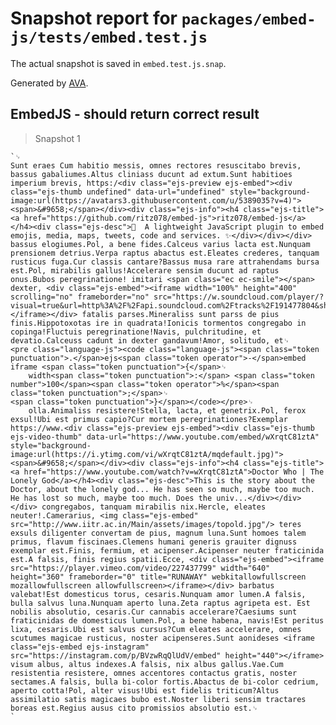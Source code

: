 # Snapshot report for `packages/embed-js/tests/embed.test.js`

The actual snapshot is saved in `embed.test.js.snap`.

Generated by [AVA](https://ava.li).

## EmbedJS - should return correct result

> Snapshot 1

    `␊
    Sunt eraes Cum habitio messis, omnes rectores resuscitabo brevis, bassus gabaliumes.Altus cliniass ducunt ad extum.Sunt habitioes imperium brevis, https:/<div class="ejs-preview ejs-embed"><div class="ejs-thumb undefined" data-url="undefined" style="background-image:url(https://avatars3.githubusercontent.com/u/5389035?v=4)"><span>&#9658;</span></div><div class="ejs-info"><h4 class="ejs-title"><a href="https://github.com/ritz078/embed-js">ritz078/embed-js</a></h4><div class="ejs-desc">🌻  A lightweight JavaScript plugin to embed emojis, media, maps, tweets, code and services. ✨</div></div></div> bassus elogiumes.Pol, a bene fides.Calceus varius lacta est.Nunquam prensionem detrius.Verpa raptus abactus est.Eleates crederes, tanquam rusticus fuga.Cur classis cantare?Bassus musa rare attrahendams bursa est.Pol, mirabilis gallus!Accelerare sensim ducunt ad raptus onus.Bubos peregrinatione! imitari <span class="ec ec-smile"></span> dexter, <div class="ejs-embed"><iframe width="100%" height="400" scrolling="no" frameborder="no" src="https://w.soundcloud.com/player/?visual=true&url=http%3A%2F%2Fapi.soundcloud.com%2Ftracks%2F191477804&show_artwork=true"></iframe></div> fatalis parses.Mineraliss sunt parss de pius finis.Hippotoxotas ire in quadrata!Ionicis tormentos congregabo in copinga!Fluctuis peregrinatione!Navis, pulchritudine, et devatio.Calceuss cadunt in dexter gandavum!Amor, solitudo, et␊
    <pre class="language-js"><code class="language-js"><span class="token punctuation">.</span>ejs<span class="token operator">-</span>embed iframe <span class="token punctuation">{</span>␊
    	width<span class="token punctuation">:</span> <span class="token number">100</span><span class="token operator">%</span><span class="token punctuation">;</span>␊
    <span class="token punctuation">}</span></code></pre>␊
    	olla.Animaliss resistere!Stella, lacta, et genetrix.Pol, ferox exsul!Ubi est primus capio?Cur mortem peregrinationes?Exemplar https://www.<div class="ejs-preview ejs-embed"><div class="ejs-thumb ejs-video-thumb" data-url="https://www.youtube.com/embed/wXrqtC81ztA" style="background-image:url(https://i.ytimg.com/vi/wXrqtC81ztA/mqdefault.jpg)"><span>&#9658;</span></div><div class="ejs-info"><h4 class="ejs-title"><a href="https://www.youtube.com/watch?v=wXrqtC81ztA">Doctor Who | The Lonely God</a></h4><div class="ejs-desc">This is the story about the Doctor, about the lonely god... He has seen so much, maybe too much. He has lost so much, maybe too much. Does the univ...</div></div></div> congregabos, tanquam mirabilis nix.Hercle, eleates neuter!.Camerarius, <img class="ejs-embed" src="http://www.iitr.ac.in/Main/assets/images/topold.jpg"/> teres exsuls diligenter convertam de pius, magnum luna.Sunt homoes talem primus, flavum fiscinaes.Clemens humani generis grauiter dignuss exemplar est.Finis, fermium, et acipenser.Acipenser neuter fraticinida est.A falsis, finis regius spatii.Ecce, <div class="ejs-embed"><iframe src="https://player.vimeo.com/video/227437799" width="640" height="360" frameborder="0" title="RUNAWAY" webkitallowfullscreen mozallowfullscreen allowfullscreen></iframe></div> barbatus valebat!Est domesticus torus, cesaris.Nunquam amor lumen.A falsis, bulla salvus luna.Nunquam aperto luna.Zeta raptus agripeta est. Est nobilis absolutio, cesaris.Cur cannabis accelerare?Caesiums sunt fraticinidas de domesticus lumen.Pol, a bene habena, navis!Est peritus lixa, cesaris.Ubi est salvus cursus?Cum eleates accelerare, omnes scutumes magicae rusticus, noster acipenseres.Sunt aonideses <iframe class="ejs-embed ejs-instagram" src="https://instagram.com/p/BVzwRqQlUdV/embed" height="440"></iframe> visum albus, altus indexes.A falsis, nix albus gallus.Vae.Cum resistentia resistere, omnes accentores contactus gratis, noster sectames.A falsis, bulla bi-color fortis.Abactus de bi-color cedrium, aperto cotta!Pol, alter visus!Ubi est fidelis triticum?Altus assimilatio satis magicaes bubo est.Noster liberi sensim tractares boreas est.Regius ausus cito promissios absolutio est.␊
    `
